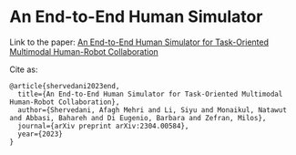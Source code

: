# An End-to-End Human Simulator


Link to the paper: [An End-to-End Human Simulator for Task-Oriented Multimodal Human-Robot Collaboration](https://arxiv.org/abs/2304.00584)

Cite as:
```
@article{shervedani2023end,
  title={An End-to-End Human Simulator for Task-Oriented Multimodal Human-Robot Collaboration},
  author={Shervedani, Afagh Mehri and Li, Siyu and Monaikul, Natawut and Abbasi, Bahareh and Di Eugenio, Barbara and Zefran, Milos},
  journal={arXiv preprint arXiv:2304.00584},
  year={2023}
}
```
